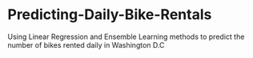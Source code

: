 # Predicting-Daily-Bike-Rentals
Using Linear Regression and Ensemble Learning methods to predict the number of bikes rented daily in Washington D.C
